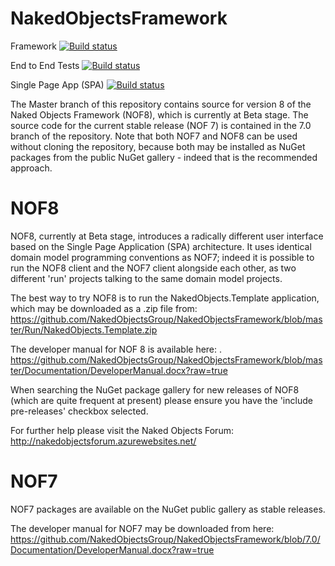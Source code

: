 NakedObjectsFramework
=====================

Framework [![Build status](https://ci.appveyor.com/api/projects/status/6kqdsbqoet1vy69n?svg=true)](https://ci.appveyor.com/project/scascarini/nakedobjectsframework)

End to End Tests [![Build status](https://ci.appveyor.com/api/projects/status/gqonv2m2wolshs8u?svg=true)](https://ci.appveyor.com/project/scascarini/nakedobjectsframework-2dqwa)

Single Page App (SPA) [![Build status](https://ci.appveyor.com/api/projects/status/3lpqlxucl44kbkc8?svg=true)](https://ci.appveyor.com/project/scascarini/nakedobjectsframework-ksvxd)

The Master branch of this repository contains source for version 8 of the Naked Objects Framework (NOF8), which is currently at Beta stage.  The source code for the current stable release (NOF 7) is contained in the 7.0 branch of the repository. Note that both NOF7 and NOF8 can be used without cloning the repository, because both may be installed as NuGet packages from the public NuGet gallery - indeed that is the recommended approach.

NOF8
====

NOF8, currently at Beta stage, introduces a radically different user interface based on the Single Page Application (SPA) architecture. It uses identical domain model programming conventions as NOF7; indeed it is possible to run the NOF8 client and the NOF7 client alongside each other, as two different 'run' projects talking to the same domain model projects.

The best way to try NOF8 is to run the NakedObjects.Template application, which may be downloaded as a .zip file from: https://github.com/NakedObjectsGroup/NakedObjectsFramework/blob/master/Run/NakedObjects.Template.zip 

The developer manual for NOF 8 is available here: .
https://github.com/NakedObjectsGroup/NakedObjectsFramework/blob/master/Documentation/DeveloperManual.docx?raw=true

When searching the NuGet package gallery for new releases of NOF8 (which are quite frequent at present) please ensure you have the 'include pre-releases' checkbox selected.

For further help please visit the Naked Objects Forum:  http://nakedobjectsforum.azurewebsites.net/

NOF7
====

NOF7 packages are available on the NuGet public gallery as stable releases.

The developer manual for NOF7 may be downloaded from here:
https://github.com/NakedObjectsGroup/NakedObjectsFramework/blob/7.0/Documentation/DeveloperManual.docx?raw=true


